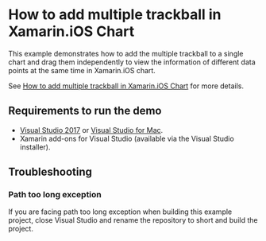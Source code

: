 # How to add multiple trackball in Xamarin.iOS Chart

This example demonstrates how to add the multiple trackball to a single chart and drag them independently to view the information of different data points at the same time in Xamarin.iOS chart.

See [How to add multiple trackball in Xamarin.iOS Chart](https://www.syncfusion.com/kb/10839?utm_medium=listing&utm_source=github-examples) for more details.

## <a name="requirements-to-run-the-demo"></a>Requirements to run the demo ##

* [Visual Studio 2017](https://visualstudio.microsoft.com/downloads/) or [Visual Studio for Mac](https://visualstudio.microsoft.com/vs/mac/).
* Xamarin add-ons for Visual Studio (available via the Visual Studio installer).

## <a name="troubleshooting"></a>Troubleshooting ##
### Path too long exception
If you are facing path too long exception when building this example project, close Visual Studio and rename the repository to short and build the project.

